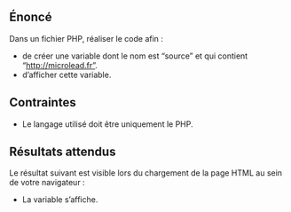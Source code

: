 ## Énoncé

Dans un fichier PHP, réaliser le code afin :

- de créer une variable dont le nom est “source” et qui contient “http://microlead.fr”.
- d’afficher cette variable.

## Contraintes

- Le langage utilisé doit être uniquement le PHP.

## Résultats attendus

Le résultat suivant est visible lors du chargement de la page HTML au sein de votre navigateur :

- La variable s’affiche.

